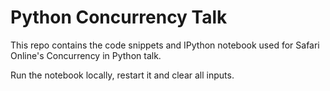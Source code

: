 # Python Concurrency Talk
This repo contains the code snippets and IPython notebook used for Safari Online's Concurrency in Python talk.

Run the notebook locally, restart it and clear all inputs.
